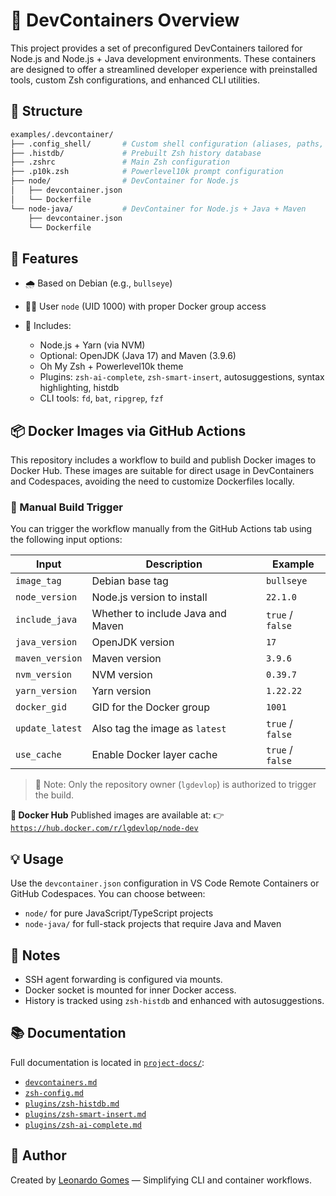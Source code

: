 # 🧱 DevContainers Overview

This project provides a set of preconfigured DevContainers tailored for Node.js and Node.js + Java development environments. These containers are designed to offer a streamlined developer experience with preinstalled tools, custom Zsh configurations, and enhanced CLI utilities.

## 📁 Structure

```bash
examples/.devcontainer/
├── .config_shell/       # Custom shell configuration (aliases, paths, functions)
├── .histdb/             # Prebuilt Zsh history database
├── .zshrc               # Main Zsh configuration
├── .p10k.zsh            # Powerlevel10k prompt configuration
├── node/                # DevContainer for Node.js
│   ├── devcontainer.json
│   └── Dockerfile
└── node-java/           # DevContainer for Node.js + Java + Maven
    ├── devcontainer.json
    └── Dockerfile
```

## 🔧 Features

* 🌧️ Based on Debian (e.g., `bullseye`)
* 🧑‍💻 User `node` (UID 1000) with proper Docker group access
* 🧹 Includes:

  * Node.js + Yarn (via NVM)
  * Optional: OpenJDK (Java 17) and Maven (3.9.6)
  * Oh My Zsh + Powerlevel10k theme
  * Plugins: `zsh-ai-complete`, `zsh-smart-insert`, autosuggestions, syntax highlighting, histdb
  * CLI tools: `fd`, `bat`, `ripgrep`, `fzf`

## 📦 Docker Images via GitHub Actions

This repository includes a workflow to build and publish Docker images to Docker Hub. These images are suitable for direct usage in DevContainers and Codespaces, avoiding the need to customize Dockerfiles locally.

### 🔁 Manual Build Trigger

You can trigger the workflow manually from the GitHub Actions tab using the following input options:

| Input           | Description                       | Example          |
| --------------- | --------------------------------- | ---------------- |
| `image_tag`     | Debian base tag                   | `bullseye`       |
| `node_version`  | Node.js version to install        | `22.1.0`         |
| `include_java`  | Whether to include Java and Maven | `true` / `false` |
| `java_version`  | OpenJDK version                   | `17`             |
| `maven_version` | Maven version                     | `3.9.6`          |
| `nvm_version`   | NVM version                       | `0.39.7`         |
| `yarn_version`  | Yarn version                      | `1.22.22`        |
| `docker_gid`    | GID for the Docker group          | `1001`           |
| `update_latest` | Also tag the image as `latest`    | `true` / `false` |
| `use_cache`     | Enable Docker layer cache         | `true` / `false` |

> 🔐 Note: Only the repository owner (`lgdevlop`) is authorized to trigger the build.

**🧰 Docker Hub**
Published images are available at:
👉 [`https://hub.docker.com/r/lgdevlop/node-dev`](https://hub.docker.com/r/lgdevlop/node-dev)

## 💡 Usage

Use the `devcontainer.json` configuration in VS Code Remote Containers or GitHub Codespaces. You can choose between:

* `node/` for pure JavaScript/TypeScript projects
* `node-java/` for full-stack projects that require Java and Maven

## 📌 Notes

* SSH agent forwarding is configured via mounts.
* Docker socket is mounted for inner Docker access.
* History is tracked using `zsh-histdb` and enhanced with autosuggestions.

## 📚 Documentation

Full documentation is located in [`project-docs/`](./project-docs/):

* [`devcontainers.md`](./project-docs/devcontainers.md)
* [`zsh-config.md`](./project-docs/zsh-config.md)
* [`plugins/zsh-histdb.md`](./project-docs/plugins/zsh-histdb.md)
* [`plugins/zsh-smart-insert.md`](./project-docs/plugins/zsh-smart-insert.md)
* [`plugins/zsh-ai-complete.md`](./project-docs/plugins/zsh-ai-complete.md)

## 🚀 Author

Created by [Leonardo Gomes](https://github.com/lgdevlop) — Simplifying CLI and container workflows.
